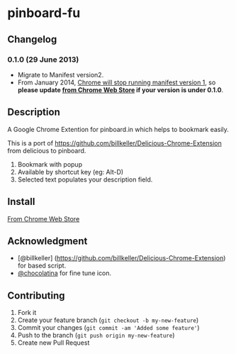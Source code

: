 # pinboard-fu

## Changelog

### 0.1.0 (29 June 2013)

* Migrate to Manifest version2.
 * From January 2014, [Chrome will stop running manifest version 1](http://developer.chrome.com/extensions/manifestVersion.html#manifest-v1-support-schedule), so **please update [from Chrome Web Store](https://chrome.google.com/webstore/detail/ggaonngfgojmeifboajphnhkkhgfefpb) if your version is under 0.1.0**.

## Description

A Google Chrome Extention for pinboard.in which helps to bookmark easily.

This is a port of https://github.com/billkeller/Delicious-Chrome-Extension from delicious to pinboard.

1. Bookmark with popup
1. Available by shortcut key (eg: Alt-D)
1. Selected text populates your description field.

## Install

[From Chrome Web Store](https://chrome.google.com/webstore/detail/ggaonngfgojmeifboajphnhkkhgfefpb)

## Acknowledgment

* [@billkeller] (https://github.com/billkeller/Delicious-Chrome-Extension) for based script.
* [@chocolatina](http://github.com/chocolatina) for fine tune icon.

## Contributing

1. Fork it
2. Create your feature branch (`git checkout -b my-new-feature`)
3. Commit your changes (`git commit -am 'Added some feature'`)
4. Push to the branch (`git push origin my-new-feature`)
5. Create new Pull Request
